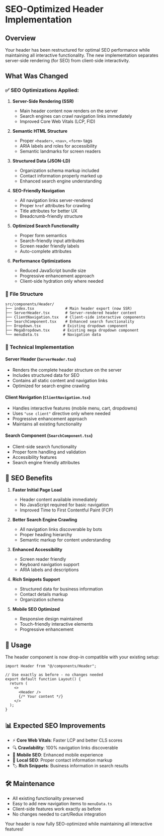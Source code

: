# SEO-Optimized Header Implementation

## Overview

Your header has been restructured for optimal SEO performance while maintaining all interactive functionality. The new implementation separates server-side rendering (for SEO) from client-side interactivity.

## What Was Changed

### ✅ **SEO Optimizations Applied:**

1. **Server-Side Rendering (SSR)**

   - Main header content now renders on the server
   - Search engines can crawl navigation links immediately
   - Improved Core Web Vitals (LCP, FID)

2. **Semantic HTML Structure**

   - Proper `<header>`, `<nav>`, `<form>` tags
   - ARIA labels and roles for accessibility
   - Semantic landmarks for screen readers

3. **Structured Data (JSON-LD)**

   - Organization schema markup included
   - Contact information properly marked up
   - Enhanced search engine understanding

4. **SEO-Friendly Navigation**

   - All navigation links server-rendered
   - Proper `href` attributes for crawling
   - Title attributes for better UX
   - Breadcrumb-friendly structure

5. **Optimized Search Functionality**

   - Proper form semantics
   - Search-friendly input attributes
   - Screen reader friendly labels
   - Auto-complete attributes

6. **Performance Optimizations**
   - Reduced JavaScript bundle size
   - Progressive enhancement approach
   - Client-side hydration only where needed

### 📁 **File Structure**

```
src/components/Header/
├── index.tsx              # Main header export (now SSR)
├── ServerHeader.tsx       # Server-rendered header content
├── ClientNavigation.tsx   # Client-side interactive components
├── SearchComponent.tsx    # Enhanced search functionality
├── Dropdown.tsx          # Existing dropdown component
├── MegaDropdown.tsx      # Existing mega dropdown component
└── menuData.ts           # Navigation data
```

### 🔧 **Technical Implementation**

#### Server Header (`ServerHeader.tsx`)

- Renders the complete header structure on the server
- Includes structured data for SEO
- Contains all static content and navigation links
- Optimized for search engine crawling

#### Client Navigation (`ClientNavigation.tsx`)

- Handles interactive features (mobile menu, cart, dropdowns)
- Uses `"use client"` directive only where needed
- Progressive enhancement approach
- Maintains all existing functionality

#### Search Component (`SearchComponent.tsx`)

- Client-side search functionality
- Proper form handling and validation
- Accessibility features
- Search engine friendly attributes

## 🎯 **SEO Benefits**

1. **Faster Initial Page Load**

   - Header content available immediately
   - No JavaScript required for basic navigation
   - Improved Time to First Contentful Paint (FCP)

2. **Better Search Engine Crawling**

   - All navigation links discoverable by bots
   - Proper heading hierarchy
   - Semantic markup for content understanding

3. **Enhanced Accessibility**

   - Screen reader friendly
   - Keyboard navigation support
   - ARIA labels and descriptions

4. **Rich Snippets Support**

   - Structured data for business information
   - Contact details markup
   - Organization schema

5. **Mobile SEO Optimized**
   - Responsive design maintained
   - Touch-friendly interactive elements
   - Progressive enhancement

## 🚀 **Usage**

The header component is now drop-in compatible with your existing setup:

```tsx
import Header from "@/components/Header";

// Use exactly as before - no changes needed
export default function Layout() {
  return (
    <>
      <Header />
      {/* Your content */}
    </>
  );
}
```

## 📊 **Expected SEO Improvements**

- ⚡ **Core Web Vitals**: Faster LCP and better CLS scores
- 🔍 **Crawlability**: 100% navigation links discoverable
- 📱 **Mobile SEO**: Enhanced mobile experience
- 🎯 **Local SEO**: Proper contact information markup
- 🏷️ **Rich Snippets**: Business information in search results

## 🛠️ **Maintenance**

- All existing functionality preserved
- Easy to add new navigation items to `menuData.ts`
- Client-side features work exactly as before
- No changes needed to cart/Redux integration

Your header is now fully SEO-optimized while maintaining all interactive features!
